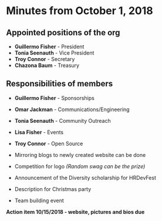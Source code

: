 # Minutes from October 1, 2018

## Appointed positions of the org

- **Guillermo Fisher** - President
- **Tonia Seenauth** - Vice President
- **Troy Connor** - Secretary
- **Chazona Baum** - Treasury

## Responsibilities of members

- **Guillermo Fisher** - Sponsorships
- **Omar Jackman** - Communications/Engineering
- **Tonia Seenauth** - Community Outreach
- **Lisa Fisher** - Events
- **Troy Connor** - Open Source

- Mirroring blogs to newly created website can be done
- Competition for logo _(Random swag can be the prize)_
- Announcement of the Diversity scholarship for HRDevFest
- Description for Christmas party
- Team building event

**Action item 10/15/2018 - website, pictures and bios due**


